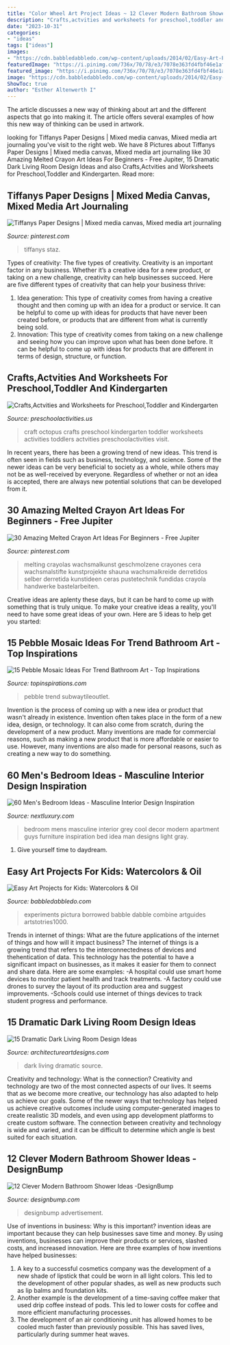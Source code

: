 ```yaml
---
title: "Color Wheel Art Project Ideas ~ 12 Clever Modern Bathroom Shower Ideas -designbump"
description: "Crafts,actvities and worksheets for preschool,toddler and kindergarten"
date: "2023-10-31"
categories:
- "ideas"
tags: ["ideas"]
images:
- "https://cdn.babbledabbledo.com/wp-content/uploads/2014/02/Easy-Art-Projects-for-Kids-Oil-and-Watercolor-BABBLE-DABBLE-DO-process-hero.jpg"
featuredImage: "https://i.pinimg.com/736x/70/78/e3/7078e363fd4fbf46e1af17e155521822--paper-design-altered-art.jpg"
featured_image: "https://i.pinimg.com/736x/70/78/e3/7078e363fd4fbf46e1af17e155521822--paper-design-altered-art.jpg"
image: "https://cdn.babbledabbledo.com/wp-content/uploads/2014/02/Easy-Art-Projects-for-Kids-Oil-and-Watercolor-BABBLE-DABBLE-DO-process-hero.jpg"
ShowToc: true
author: "Esther Altenwerth I"
---
```



The article discusses a new way of thinking about art and the different aspects that go into making it. The article offers several examples of how this new way of thinking can be used in artwork.

	

		
looking for Tiffanys Paper Designs | Mixed media canvas, Mixed media art journaling you've visit to the right web. We have 8 Pictures about Tiffanys Paper Designs | Mixed media canvas, Mixed media art journaling like 30 Amazing Melted Crayon Art Ideas For Beginners - Free Jupiter, 15 Dramatic Dark Living Room Design Ideas and also Crafts,Actvities and Worksheets for Preschool,Toddler and Kindergarten. Read more:
		
    
## Tiffanys Paper Designs | Mixed Media Canvas, Mixed Media Art Journaling

<img loading=lazy src="https://i.pinimg.com/736x/70/78/e3/7078e363fd4fbf46e1af17e155521822--paper-design-altered-art.jpg" onerror="this.onerror=null;this.src='https://tse4.mm.bing.net/th?id=OIP.-hkSIU5ZVh7xBjkoi_fT1gHaJ8&amp;pid=15.1';" alt="Tiffanys Paper Designs | Mixed media canvas, Mixed media art journaling">

_Source: pinterest.com_

>tiffanys staz. 

	

Types of creativity: The five types of creativity.
Creativity is an important factor in any business. Whether it’s a creative idea for a new product, or taking on a new challenge, creativity can help businesses succeed. Here are five different types of creativity that can help your business thrive: 
1. Idea generation: This type of creativity comes from having a creative thought and then coming up with an idea for a product or service. It can be helpful to come up with ideas for products that have never been created before, or products that are different from what is currently being sold. 
2. Innovation: This type of creativity comes from taking on a new challenge and seeing how you can improve upon what has been done before. It can be helpful to come up with ideas for products that are different in terms of design, structure, or function. 

    
## Crafts,Actvities And Worksheets For Preschool,Toddler And Kindergarten

<img loading=lazy src="http://www.preschoolactivities.us/wp-content/uploads/2016/09/octopus-craft.jpg" onerror="this.onerror=null;this.src='https://tse4.mm.bing.net/th?id=OIP.fHuMb2W2xNb6LnFUpxoIYwHaJ4&amp;pid=15.1';" alt="Crafts,Actvities and Worksheets for Preschool,Toddler and Kindergarten">

_Source: preschoolactivities.us_

>craft octopus crafts preschool kindergarten toddler worksheets activities toddlers actvities preschoolactivities visit. 

	

In recent years, there has been a growing trend of new ideas. This trend is often seen in fields such as business, technology, and science. Some of the newer ideas can be very beneficial to society as a whole, while others may not be as well-received by everyone. Regardless of whether or not an idea is accepted, there are always new potential solutions that can be developed from it.

    
## 30 Amazing Melted Crayon Art Ideas For Beginners - Free Jupiter

<img loading=lazy src="https://i.pinimg.com/736x/36/fa/a5/36faa5382e5aa9159e82b63f4063fadd.jpg" onerror="this.onerror=null;this.src='https://tse1.mm.bing.net/th?id=OIP.oyAfE8jw3EC2zxT6u-iRxAHaJ4&amp;pid=15.1';" alt="30 Amazing Melted Crayon Art Ideas For Beginners - Free Jupiter">

_Source: pinterest.com_

>melting crayolas wachsmalkunst geschmolzene crayones cera wachsmalstifte kunstprojekte shauna wachsmalkreide derretidos selber derretida kunstideen ceras pustetechnik fundidas crayola handwerke bastelarbeiten. 

	

Creative ideas are aplenty these days, but it can be hard to come up with something that is truly unique. To make your creative ideas a reality, you'll need to have some great ideas of your own. Here are 5 ideas to help get you started: 

    
## 15 Pebble Mosaic Ideas For Trend Bathroom Art - Top Inspirations

<img loading=lazy src="https://topinspirations.com/wp-content/uploads/2016/06/large_Glazed-Bali-Ocean-Pebble-Tile-Shower-Wall-Accent-633x844.jpg" onerror="this.onerror=null;this.src='https://tse2.mm.bing.net/th?id=OIP.IrVfRxkjhWjD__K50YKN0wHaJ4&amp;pid=15.1';" alt="15 Pebble Mosaic Ideas For Trend Bathroom Art - Top Inspirations">

_Source: topinspirations.com_

>pebble trend subwaytileoutlet. 

	

Invention is the process of coming up with a new idea or product that wasn't already in existence. Invention often takes place in the form of a new idea, design, or technology. It can also come from scratch, during the development of a new product. Many inventions are made for commercial reasons, such as making a new product that is more affordable or easier to use. However, many inventions are also made for personal reasons, such as creating a new way to do something.

    
## 60 Men&#039;s Bedroom Ideas - Masculine Interior Design Inspiration

<img loading=lazy src="http://nextluxury.com/wp-content/uploads/grey-hue-mens-bedroom.jpg" onerror="this.onerror=null;this.src='https://tse1.mm.bing.net/th?id=OIP.PQurZrfFjeAQ6v3o5lrcgQHaE8&amp;pid=15.1';" alt="60 Men&#039;s Bedroom Ideas - Masculine Interior Design Inspiration">

_Source: nextluxury.com_

>bedroom mens masculine interior grey cool decor modern apartment guys furniture inspiration bed idea man designs light gray. 

	

1. Give yourself time to daydream.

    
## Easy Art Projects For Kids: Watercolors &amp; Oil

<img loading=lazy src="https://cdn.babbledabbledo.com/wp-content/uploads/2014/02/Easy-Art-Projects-for-Kids-Oil-and-Watercolor-BABBLE-DABBLE-DO-process-hero.jpg" onerror="this.onerror=null;this.src='https://tse2.mm.bing.net/th?id=OIP.abLzequw7Jy6PE6Lav6MngHaK9&amp;pid=15.1';" alt="Easy Art Projects for Kids: Watercolors &amp; Oil">

_Source: babbledabbledo.com_

>experiments pictura borrowed babble dabble combine artguides artstotries1000. 

	

Trends in internet of things: What are the future applications of the internet of things and how will it impact business?
The internet of things is a growing trend that refers to the interconnectedness of devices and thehentication of data. This technology has the potential to have a significant impact on businesses, as it makes it easier for them to connect and share data. Here are some examples: 
-A hospital could use smart home devices to monitor patient health and track treatments. 
-A factory could use drones to survey the layout of its production area and suggest improvements. 
-Schools could use internet of things devices to track student progress and performance.

    
## 15 Dramatic Dark Living Room Design Ideas

<img loading=lazy src="http://www.architectureartdesigns.com/wp-content/uploads/2015/01/812-630x354.jpg" onerror="this.onerror=null;this.src='https://tse4.mm.bing.net/th?id=OIP.UIGZOP9ZnSLbKtXZsc82iwHaEK&amp;pid=15.1';" alt="15 Dramatic Dark Living Room Design Ideas">

_Source: architectureartdesigns.com_

>dark living dramatic source. 

	

Creativity and technology: What is the connection?
Creativity and technology are two of the most connected aspects of our lives. It seems that as we become more creative, our technology has also adapted to help us achieve our goals. Some of the newer ways that technology has helped us achieve creative outcomes include using computer-generated images to create realistic 3D models, and even using app development platforms to create custom software. The connection between creativity and technology is wide and varied, and it can be difficult to determine which angle is best suited for each situation.

    
## 12 Clever Modern Bathroom Shower Ideas -DesignBump

<img loading=lazy src="https://cdn.designbump.com/wp-content/uploads/2015/07/modern-bathroom-shower-design-ideas-2015-modern-bathroom-2015.jpg" onerror="this.onerror=null;this.src='https://tse3.mm.bing.net/th?id=OIP.9y_0GdH6SL4nT6q8Wa9VNgHaJ3&amp;pid=15.1';" alt="12 Clever Modern Bathroom Shower Ideas -DesignBump">

_Source: designbump.com_

>designbump advertisement. 

	

Use of inventions in business: Why is this important?
invention ideas are important because they can help businesses save time and money. By using inventions, businesses can improve their products or services, slashed costs, and increased innovation. Here are three examples of how inventions have helped businesses: 
1. A key to a successful cosmetics company was the development of a new shade of lipstick that could be worn in all light colors. This led to the development of other popular shades, as well as new products such as lip balms and foundation kits. 
2. Another example is the development of a time-saving coffee maker that used drip coffee instead of pods. This led to lower costs for coffee and more efficient manufacturing processes.
3. The development of an air conditioning unit has allowed homes to be cooled much faster than previously possible. This has saved lives, particularly during summer heat waves.

